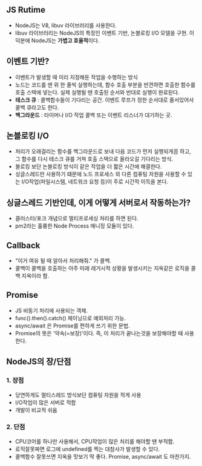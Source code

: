 ## JS Rutime

- NodeJS는 V8, libuv 라이브러리를 사용한다.
- libuv 라이브러리는 NodeJS의 특징인 이벤트 기반, 논블로킹 I/O 모델을 구현. 이 덕분에 NodeJS는 **가볍고 효율적**이다.

## 이벤트 기반?

- 이벤트가 발생할 때 미리 지정해둔 작업을 수행하는 방식
- 노드는 코드를 맨 위 한 줄씩 실행하는데, 함수 호출 부분을 반견하면 호출한 함수를 호출 스택에 넣는다. 실제 실행될 땐 호출된 순서와 반대로 실행이 완료된다.
- **테스크 큐** : 콜백함수들이 기다리는 공간. 이벤트 루프가 정한 순서대로 줄서있어서 콜백 큐라고도 한다.
- **백그라운드** : 타이머나 I/O 작업 콜백 또는 이벤트 리스너가 대기하는 곳.

## 논블로킹 I/O

- 처리가 오래걸리는 함수를 백그라운드로 보내 다음 코드가 먼저 실행되게끔 하고, 그 함수를 다시 테스크 큐를 거쳐 호출 스택으로 올라오길 기다리는 방식.
- 블로킹 보단 논블로킹 방식이 같은 작업을 더 짧은 시간에 해결한다.
- 싱글스레드만 사용하기 떄문에 노드 프로세스 외 다른 컴퓨팅 자원을 사용할 수 있는 I/O작업(파일시스템, 네트워크 요청 등)이 주로 시간적 이득을 본다.

## 싱글스레드 기반인데, 이게 어떻게 서버로서 작동하는가?

- 클러스터/포크 개념으로 멀티프로세싱 처리를 하면 된다.
- pm2라는 훌륭한 Node Process 매니징 모듈이 있다.

## Callback

- "이거 여유 될 때 알아서 처리해줘." 가 콜백.
- 콜백이 콜백을 호출하는 아주 미래 레거시적 상황을 발생시키는 지옥같은 로직을 콜백 지옥이라 함.

## Promise

- JS 비동기 처리에 사용되는 객체.
- func().then().catch() 체이닝으로 예외처리 가능.
- async/await 은 Promise를 편하게 쓰기 위한 문법.
- Promise의 뜻은 '약속(=보장)'이다. 즉, 이 처리가 끝나는것을 보장해야할 때 사용한다.

## NodeJS의 장/단점

### 1. 장점

- 당연하게도 멀티스레드 방식보단 컴퓨팅 자원을 적게 사용
- I/O작업이 많은 서버로 적합
- 개발이 비교적 쉬움

### 2. 단점

- CPU코어를 하나만 사용해서, CPU작업이 많은 처리를 해야할 땐 부적합.
- 로직잘못짜면 로그에 undefined를 찍는 대참사가 발생할 수 있다.
- 콜백함수 잘못쓰면 지옥을 맛보기 딱 좋다. Promise, async/await 도 마찬가지.
